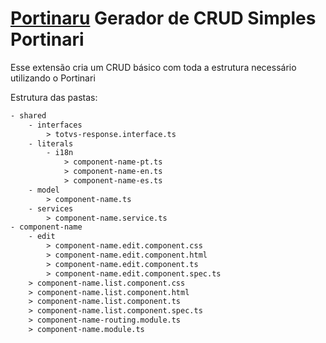 # [Portinaru](https://portinari.io/) Gerador de CRUD Simples Portinari

Esse extensão cria um CRUD básico com toda a estrutura necessário utilizando o Portinari

Estrutura das pastas:

```html
- shared
    - interfaces
        > totvs-response.interface.ts
    - literals
        - i18n
            > component-name-pt.ts
            > component-name-en.ts
            > component-name-es.ts
    - model
        > component-name.ts
    - services
        > component-name.service.ts
- component-name
    - edit
        > component-name.edit.component.css
        > component-name.edit.component.html
        > component-name.edit.component.ts
        > component-name.edit.component.spec.ts
    > component-name.list.component.css
    > component-name.list.component.html
    > component-name.list.component.ts
    > component-name.list.component.spec.ts
    > component-name-routing.module.ts
    > component-name.module.ts
```